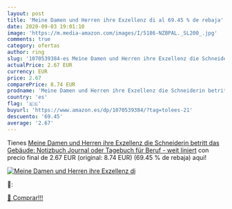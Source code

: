 ```yaml
---
layout: post
title: 'Meine Damen und Herren ihre Exzellenz di al 69.45 % de rebaja'
date: 2020-09-03 19:01:10
image: 'https://m.media-amazon.com/images/I/5186-NZBPAL._SL200_.jpg'
comments: true
category: ofertas
author: ring
slug: '1070539384-es Meine Damen und Herren ihre Exzellenz die Schneiderin betritt das Gebäude: Notizbuch  Journal oder Tagebuch für Beruf - weit liniert'
actualPrice: 2.67 EUR
currency: EUR
price: 2.67
comparePrice: 8.74 EUR
prodname: 'Meine Damen und Herren ihre Exzellenz die Schneiderin betritt das Gebäude: Notizbuch  Journal oder Tagebuch für Beruf - weit liniert'
country: 'es'
flag: '🇪🇸'
buyurl: 'https://www.amazon.es/dp/1070539384/?tag=tolees-21'
descuento: '69.45'
average: '2.67'
---
```


Tienes [Meine Damen und Herren ihre Exzellenz die Schneiderin betritt das Gebäude: Notizbuch  Journal oder Tagebuch für Beruf - weit liniert](https://www.amazon.es/dp/1070539384/?tag=tolees-21) con precio final de  2.67 EUR (original: 8.74 EUR) (69.45 %  de rebaja) aqui!

[![Meine Damen und Herren ihre Exzellenz di](https://m.media-amazon.com/images/I/5186-NZBPAL._SL200_.jpg)](https://www.amazon.es/dp/1070539384/?tag=tolees-21)

🔎:


[🛒 Comprar!!!](https://www.amazon.es/dp/1070539384/?tag=tolees-21)
